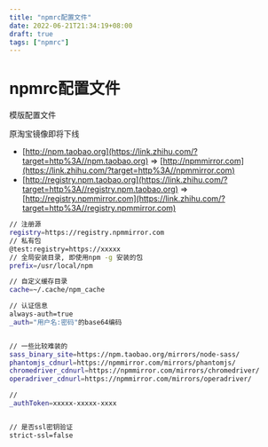 ```yaml
---
title: "npmrc配置文件"
date: 2022-06-21T21:34:19+08:00
draft: true
tags: ["npmrc"]
---
```










# npmrc配置文件



模版配置文件

原淘宝镜像即将下线

- [http://npm.taobao.org](https://link.zhihu.com/?target=http%3A//npm.taobao.org) => [http://npmmirror.com](https://link.zhihu.com/?target=http%3A//npmmirror.com)
- [http://registry.npm.taobao.org](https://link.zhihu.com/?target=http%3A//registry.npm.taobao.org) => [http://registry.npmmirror.com](https://link.zhihu.com/?target=http%3A//registry.npmmirror.com)



```bash
// 注册源
registry=https://registry.npmmirror.com
// 私有包
@test:registry=https://xxxxx
// 全局安装目录, 即使用npm -g 安装的包
prefix=/usr/local/npm

// 自定义缓存目录
cache=~/.cache/npm_cache

// 认证信息
always-auth=true
_auth="用户名:密码"的base64编码


// 一些比较难装的
sass_binary_site=https://npm.taobao.org/mirrors/node-sass/
phantomjs_cdnurl=https://npmmirror.com/mirrors/phantomjs/
chromedriver_cdnurl=https://npmmirror.com/mirrors/chromedriver/
operadriver_cdnurl=https://npmmirror.com/mirrors/operadriver/

// 
_authToken=xxxxx-xxxxx-xxxx


// 是否ssl密钥验证
strict-ssl=false


```

